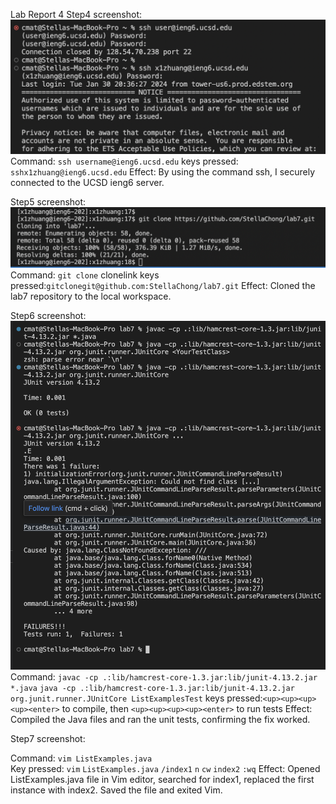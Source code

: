 Lab Report 4
Step4
screenshot:
![image](step4.png)
Command: `ssh username@ieng6.ucsd.edu`
keys pressed: `ssh`<space>`x1zhuang@ieng6.ucsd.edu`<enter>
Effect: By using the command ssh, I securely connected to the UCSD ieng6 server.

Step5
screenshot:
![image](step5.png)
Command: `git clone` clonelink
keys pressed:`git`<space>`clone`<space>`git@github.com:StellaChong/lab7.git`<enter>
Effect: Cloned the lab7 repository to the local workspace.

Step6
screenshot:
![image](step6.png)
Command: `javac -cp .:lib/hamcrest-core-1.3.jar:lib/junit-4.13.2.jar *.java`
`java -cp .:lib/hamcrest-core-1.3.jar:lib/junit-4.13.2.jar org.junit.runner.JUnitCore ListExamplesTest`
keys pressed:`<up><up><up><up><enter>` to compile, then `<up><up><up><up><enter>` to run tests
Effect: Compiled the Java files and ran the unit tests, confirming the fix worked.

Step7
screenshot:

Command:
`vim ListExamples.java`  
Key pressed: `vim` <space> `ListExamples.java` <enter>
`/index1` <enter> `n`  `cw` `index2` <esc> `:wq` <enter>
Effect: Opened ListExamples.java file in Vim editor, searched for index1, replaced the first instance with index2. Saved the file and exited Vim.
